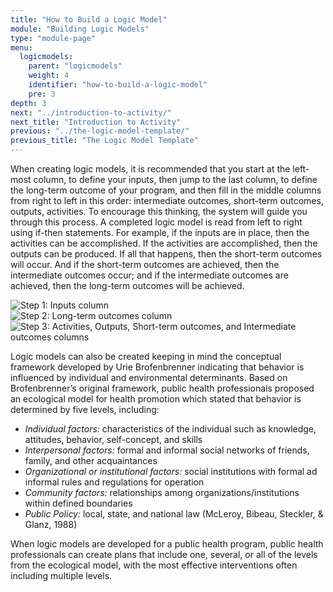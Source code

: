 ```yaml
---
title: "How to Build a Logic Model"
module: "Building Logic Models"
type: "module-page"
menu:
  logicmodels:
    parent: "logicmodels"
    weight: 4
    identifier: "how-to-build-a-logic-model"
    pre: 3
depth: 3
next: "../introduction-to-activity/"
next_title: "Introduction to Activity"
previous: "../the-logic-model-template/"
previous_title: "The Logic Model Template"
---
```


When creating logic models, it is recommended that you start at the left-most column, to define your inputs, then jump to the last column, to define the long-term outcome of your program, and then fill in the middle columns from right to left in this order: intermediate outcomes, short-term outcomes, outputs, activities. To encourage this thinking, the system will guide you through this process. A completed logic model is read from left to right using if-then statements. For example, if the inputs are in place, then the activities can be accomplished. If the activities are accomplished, then the outputs can be produced. If all that happens, then the short-term outcomes will occur. And if the short-term outcomes are achieved, then the intermediate outcomes occur; and if the intermediate outcomes are achieved, then the long-term outcomes will be achieved.

<div class="d-flex flex-row mb-3">
    <div class="order-1">
    <img src="/img/assets/logicmodel-step1.png" class="img-fluid" alt="Step 1: Inputs column" />
    </div>
    <div class="order-3">
    <img src="/img/assets/logicmodel-step2.png" class="img-fluid" alt="Step 2: Long-term outcomes column" />
    </div>
    <div class="order-2">
    <img src="/img/assets/logicmodel-step3.png" class="img-fluid" alt="Step 3: Activities, Outputs, Short-term outcomes, and Intermediate outcomes columns" />
    </div>
</div>

Logic models can also be created keeping in mind the conceptual framework developed by Urie Brofenbrenner indicating that behavior is influenced by individual and environmental determinants. Based on Brofenbrenner’s original framework, public health professionals proposed an ecological model for health promotion which stated that behavior is determined by five levels, including:

* _Individual factors:_ characteristics of the individual such as knowledge, attitudes, behavior, self-concept, and skills
* _Interpersonal factors:_ formal and informal social networks of friends, family, and other acquaintances
* _Organizational or institutional factors:_ social institutions with formal ad informal rules and regulations for operation
* _Community factors:_ relationships among organizations/institutions within defined boundaries
* _Public Policy:_ local, state, and national law (McLeroy, Bibeau, Steckler, & Glanz, 1988)

When logic models are developed for a public health program, public health professionals can create plans that include one, several, or all of the levels from the ecological model, with the most effective interventions often including multiple levels.
